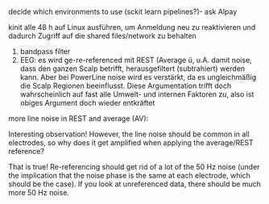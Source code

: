 decide which environments to use (sckit learn pipelines?)- ask Alpay 


kinit alle 48 h auf Linux ausführen, um Anmeldung neu zu reaktivieren und dadurch Zugriff auf die shared files/network zu behalten


1. bandpass filter
2. EEG: es wird ge-re-referenced mit REST (Average ü, u.A. damit noise, dass den ganzen Scalp betrifft, herausgefiltert (subtrahiert) werden kann. Aber bei PowerLine noise wird es verstärkt, da es ungleichmäßig die Scalp Regionen beeinflusst. Diese Argumentation trifft doch wahrscheinlich auf fast alle Umwelt- und internen Faktoren zu, also ist obiges Argument doch wieder entkräftet

more line noise in REST and average (AV):

Interesting observation! However, the line noise should be common in all electrodes, so why does it get amplified when applying the average/REST reference?

That is true! Re-referencing should get rid of a lot of the 50 Hz noise (under the implication that the noise phase is the same at each electrode, which should be the case). If you look at unreferenced data, there should be much more 50 Hz noise.
